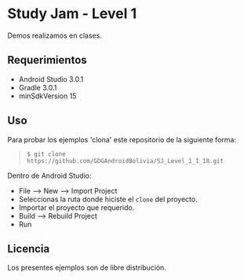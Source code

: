 # Study Jam - Level 1

Demos realizamos en clases.

## Requerimientos
  * Android Studio 3.0.1
  * Gradle 3.0.1
  * minSdkVersion 15

## Uso

Para probar los ejemplos 'clona' este repositorio de la siguiente forma:
>
>     $ git clone https://github.com/GDGAndroidBolivia/SJ_Level_1_I_18.git

Dentro de Android Studio:

* File --> New --> Import Project 
* Seleccionas la ruta donde hiciste el `clone` del proyecto.
* Importar el proyecto que requerido.
* Build --> Rebuild Project
* Run 

## Licencia

Los presentes ejemplos son de libre distribución.

